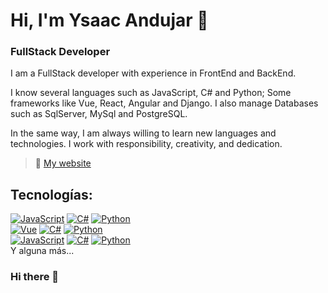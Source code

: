 # Hi, I'm Ysaac Andujar 👋
### FullStack Developer
I am a FullStack developer with experience in FrontEnd and BackEnd.

I know several languages such as JavaScript, C# and Python; Some frameworks like Vue, React, Angular and Django. I also manage Databases such as SqlServer, MySql and PostgreSQL.

In the same way, I am always willing to learn new languages and technologies. I work with responsibility, creativity, and dedication.

> 👥 [My website](https://yandujar.netlify.app/)

## Tecnologías:
[![JavaScript](https://img.shields.io/badge/JavaScript-F7DF1E?style=for-the-badge&logo=javascript&logoColor=white&labelColor=101010)]()
[![C#](https://img.shields.io/badge/CSharp-8A2BE2?style=for-the-badge&logo=CSharp&logoColor=white&labelColor=101010)]()
[![Python](https://img.shields.io/badge/Python-yellow?style=for-the-badge&logo=python&logoColor=white&labelColor=101010)]()
</br>
[![Vue](https://img.shields.io/badge/vue.js-F7DF1E?style=for-the-badge&logo=vue.js&logoColor=white&labelColor=101010)]()
[![C#](https://img.shields.io/badge/CSharp-8A2BE2?style=for-the-badge&logo=CSharp&logoColor=white&labelColor=101010)]()
[![Python](https://img.shields.io/badge/Python-yellow?style=for-the-badge&logo=python&logoColor=white&labelColor=101010)]()
</br>
[![JavaScript](https://img.shields.io/badge/JavaScript-F7DF1E?style=for-the-badge&logo=javascript&logoColor=white&labelColor=101010)]()
[![C#](https://img.shields.io/badge/CSharp-8A2BE2?style=for-the-badge&logo=CSharp&logoColor=white&labelColor=101010)]()
[![Python](https://img.shields.io/badge/Python-yellow?style=for-the-badge&logo=python&logoColor=white&labelColor=101010)]()
</br>
Y alguna más...
### Hi there 👋

<!--
**YsaacAndujar/YsaacAndujar** is a ✨ _special_ ✨ repository because its `README.md` (this file) appears on your GitHub profile.

Here are some ideas to get you started:

- 🔭 I’m currently working on ...
- 🌱 I’m currently learning ...
- 👯 I’m looking to collaborate on ...
- 🤔 I’m looking for help with ...
- 💬 Ask me about ...
- 📫 How to reach me: ...
- 😄 Pronouns: ...
- ⚡ Fun fact: ...
-->
